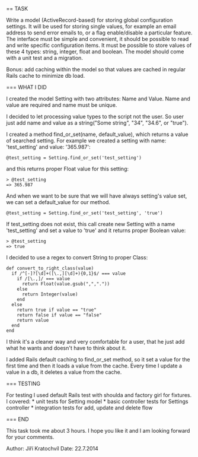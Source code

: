 == TASK

Write a model (ActiveRecord-based) for storing global configuration settings. It will be used for storing single values, for example an email address to send error emails to, or a flag enable/disable a particular feature. The interface must be simple and convenient, it should be possible to read and write specific configuration items. It must be possible to store values of these 4 types: string, integer, float and boolean. The model should come with a unit test and a migration.
 
Bonus: add caching within the model so that values are cached in regular Rails cache to minimize db load.

=== WHAT I DID

I created the model Setting with two attributes: Name and Value. Name and value are required and name must be unique. 

I decided to let processing value types to the script not the user. So user just add name and value as a string("Some string", "34", "34.6", or "true").

I created a method find_or_set(name, default_value), which returns a value of searched setting.
For example we created a setting with name: 'test_setting' and value: '365.987':

    @test_setting = Setting.find_or_set('test_setting') 

and this returns proper Float value for this setting: 
    
    > @test_setting
    => 365.987

And when we want to be sure that we will have always setting's value set, we can set a default_value for our method.

    @test_setting = Setting.find_or_set('test_setting', 'true') 

If test_setting does not exist, this call create new Setting with a name 'test_setting' and set a value to 'true' and it returns proper Boolean value:

    > @test_setting
    => true

I decided to use a regex to convert String to proper Class:

    def convert_to_right_class(value)
      if /^[-]?[\d]+([\.,][\d]+){0,1}$/ === value
        if /[\.,]/ === value
          return Float(value.gsub(",","."))
        else
          return Integer(value)
        end
      else
        return true if value == "true"
        return false if value == "false"
        return value
      end
    end

I think it's a cleaner way and very comfortable for a user, that he just add what he wants and doesn't have to think about it.  

I added Rails default caching to find_or_set method, so it set a value for the first time and then it loads a value from the cache. Every time I update a value in a db, it deletes a value from the cache.

=== TESTING

For testing I used default Rails test with shoulda and factory girl for fixtures.     
I covered:
    * unit tests for Setting model
    * basic controller tests for Settings controller
    * integration tests for add, update and delete flow

=== END

This task took me about 3 hours. I hope you like it and I am looking forward for your comments.

Author: Jiří Kratochvíl
Date: 22.7.2014